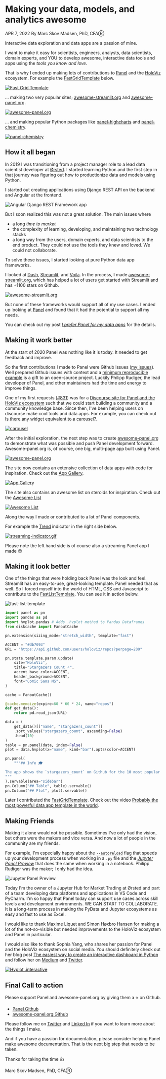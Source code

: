 # Making your data, models, and analytics awesome

APR 7, 2022
By Marc Skov Madsen, PhD, CFAⓇ

Interactive data exploration and data apps are a passion of mine.

I want to make it easy for scientists, engineers, analysts, data scientists, domain experts, and YOU to develop awesome, interactive data tools and apps using the *tools you know and love*.

That is why I ended up making lots of contributions to [Panel](https://panel.holoviz.org/) and the [HoloViz](https://holoviz.org) ecosystem. For example the [FastGridTemplate](https://panel.holoviz.org/reference/templates/FastGridTemplate.html#templates-gallery-fastgridtemplate) below.

[![Fast Grid Template](assets/fast-grid-template-speedup.gif)](https://awesome-panel.org/fast_grid_template)

... making two very popular sites; [awesome-streamlit.org](https://awesome-streamlit.org) and [awesome-panel.org](https://awesome-panel.org).

[![awesome-panel.org](assets/awesome-panel-speedup.gif)](https://awesome-panel.org)

... and making popular Python packages like [panel-highcharts](https://github.com/MarcSkovMadsen/panel-highcharts) and [panel-chemistry](https://github.com/marcskovmadsen/panel-chemistry).

[![panel-chemistry](assets/panel-chemistry-speedup.gif)](https://github.com/marcskovmadsen/panel-chemistry)

## How it all began

In 2019 I was transitioning from a project manager role to a lead data scientist developer at [Ørsted](https://orsted.com/). I started learning Python and the first step in that journey was figuring out how to productionize data and models using Python.

I started out creating applications using Django REST API on the backend and Angular at the frontend.

![Angular Django REST Framework app](assets/angular-django-rest-api.png)

But I soon realized this was not a great solution. The main issues where

- a long *time to market*
- the complexity of learning, developing, and maintaining two technology stacks
- a long way from the users, domain experts, and data scientists to the end product. They could not use the tools they knew and loved. We could not collaborate.

To solve these issues, I started looking at pure Python data app frameworks.

I looked at [Dash](https://plotly.com/dash/), [Streamlit](https://streamlit.io/), and [Voila](https://github.com/voila-dashboards/voila). In the process, I made [awesome-streamlit.org](https://awesome-streamlit.org), which has helped a lot of users get started with Streamlit and has +1100 stars on Github.

[![awesome-streamlit.org](assets/awesome-streamlit-org.png)](https://awesome-streamlit.org)

But none of these frameworks would support all of my use cases. I ended up looking at [Panel](https://panel.holoviz.org) and found that it had the potential to support all my needs.

You can check out my post [*I prefer Panel for my data apps*](https://medium.com/@marcskovmadsen/i-prefer-to-use-panel-for-my-data-apps-here-is-why-1ff5d2b98e8f) for the details.

## Making it work better

At the start of 2020 Panel was nothing like it is today. It needed to get feedback and improve.

So the first contributions I made to Panel were Github Issues ([my issues](https://github.com/holoviz/panel/issues?q=is%3Aissue+author%3AMarcSkovMadsen+)). Well prepared Github issues with context and a [minimum reproducible example](https://stackoverflow.com/help/minimal-reproducible-example) is a gift to an open-source project. Luckily Philipp Rudiger, the lead developer of Panel, and other maintainers had the time and energy to improve things.

One of my first requests ([#831](https://github.com/holoviz/panel/issues/831)) was for a [Discourse site for Panel and the HoloViz ecosystem](https://discourse.holoviz.org/) such that we could start building a community and a community knowledge base. Since then, I've been helping users on discourse make cool tools and data apps. For example, you can check out [Is there any widget equivalent to a carousel?](https://discourse.holoviz.org/t/is-there-any-widget-equivalent-to-a-carousel/3431).

[![carousel](assets/carousel-speedup.gif)](https://discourse.holoviz.org/t/is-there-any-widget-equivalent-to-a-carousel/3431)

After the initial exploration, the next step was to create [awesome-panel.org](https://awesome-panel.org) to demonstrate what was possible and push Panel development forward. Awesome-panel.org is, of course, one big, multi-page app built using Panel.

[![awesome-panel.org](assets/awesome-panel-speedup.gif)](https://awesome-panel.org)

The site now contains an extensive collection of data apps with code for inspiration. Check out the [App Gallery](https://awesome-panel.org/gallery).

[![App Gallery](assets/awesome-panel-app-gallery.png)](https://awesome-panel.org/gallery)

The site also contains an awesome list on steroids for inspiration. Check out the [Awesome List](https://awesome-panel.org/awesome_list)

[![Awesome List](assets/awesome-panel-awesome-list.png)](https://awesome-panel.org/awesome_list)

Along the way I made or contributed to a lot of Panel components.

For example the [Trend](https://panel.holoviz.org/reference/indicators/Trend.html) indicator in the right side below.

[![streaming-indicator.gif](assets/streaming-indicator.gif)](https://panel.holoviz.org/reference/indicators/Trend.html)

Please note the left hand side is of course also a streaming Panel app I made 😊

## Making it look better

One of the things that were holding back Panel was the look and feel. Streamlit has an easy-to-use, great-looking template. Panel needed that as well. So I forced myself into the world of HTML, CSS and Javascript to contribute to the [FastListTemplate](https://panel.holoviz.org/reference/templates/FastListTemplate.html). You can see it in action below.

![fast-list-template](assets/fast-list-template.png)

```python
import panel as pn
import pandas as pd
import hvplot.pandas # Adds .hvplot method to Pandas Dataframes
from diskcache import FanoutCache

pn.extension(sizing_mode="stretch_width", template="fast")

ACCENT = "#db7093"
URL = "https://api.github.com/users/holoviz/repos?perpage=200"

pn.state.template.param.update(
    site="HoloViz",
    title="Stargazers Count ⭐",
    accent_base_color=ACCENT,
    header_background=ACCENT,
    font="Comic Sans MS",
)

cache = FanoutCache()

@cache.memoize(expire=60 * 60 * 24, name="repos")
def get_data():
    return pd.read_json(URL)

data = (
    get_data()[["name", "stargazers_count"]]
    .sort_values("stargazers_count", ascending=False)
    .head(10)
)
table = pn.panel(data, index=False)
plot = data.hvplot(x="name", kind="bar").opts(color=ACCENT)

pn.panel(
    """## Info ‍🎓

The app shows the `stargazers_count` on Github for the 10 most popular HoloViz repositories
"""
).servable(area="sidebar")
pn.Column("## Table", table).servable()
pn.Column("## Plot", plot).servable()
```

Later I contributed the [FastGridTemplate](https://panel.holoviz.org/reference/templates/FastGridTemplate.html). Check out the video [Probably the most powerful data app template in the world](https://youtu.be/_mv9xwwzWAA).

## Making Friends

Making it alone would not be possible. Sometimes I've only had the vision, but others were the makers and vice versa. And now a lot of people in the community are my friends.

For example, I'm especially happy about the [`--autoreload`](https://blog.holoviz.org/panel_0.11.0.html#Autoreload) flag that speeds up your development process when working in a `.py` file and the [*Jupyter Panel Preview*](https://blog.holoviz.org/panel_0.12.0.html#JupyterLab-previews) that does the same when working in a notebook. Philipp Rudiger was the maker; I only had the idea.

![Jupyter Panel Preview](assets/jupyter-panel-preview.gif)

Today I'm the owner of a Jupyter Hub for Market Trading at Ørsted and part of a team developing data platforms and applications in VS Code and PyCharm. I'm so happy that Panel today can support use cases across skill levels and development environments. WE CAN START TO COLLABORATE. It is a long-term process in making the PyData and Jupyter ecosystems as easy and fast to use as Excel.

I would like to thank Maxime Liquet and Simon Høxbro Hansen for making a lot of the not-so-visible but needed improvements to the HoloViz ecosystem and Panel in particular.

I would also like to thank Sophia Yang, who shares her passion for Panel and the HoloViz ecosystem on social media. You should definitely check out her blog post [The easiest way to create an interactive dashboard in Python](https://towardsdatascience.com/the-easiest-way-to-create-an-interactive-dashboard-in-python-77440f2511d1) and follow her on [Medium](https://sophiamyang.medium.com/) and [Twitter](https://twitter.com/sophiamyang).

[![Hvplot .interactive](assets/the-easiest-way.gif)](https://towardsdatascience.com/the-easiest-way-to-create-an-interactive-dashboard-in-python-77440f2511d1)

## Final Call to action

Please support Panel and awesome-panel.org by giving them a ⭐ on Github.

- [Panel Github](https://github.com/holoviz/panel)
- [awesome-panel.org Github](https://github.com/marcskovmadsen/awesome-panel)

Please follow me on [Twitter](https://twitter.com/MarcSkovMadsen) and [Linked In](https://www.linkedin.com/in/marcskovmadsen/) if you want to learn more about the things I make.

And if you have a passion for documentation, please consider helping Panel make awesome documentation. That is the next big step that needs to be taken.

Thanks for taking the time 👍

Marc Skov Madsen, PhD, CFAⓇ
